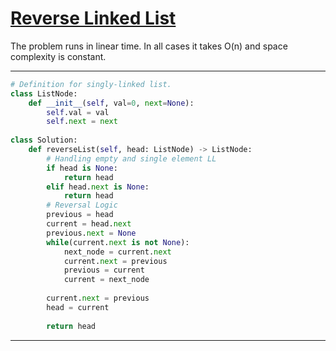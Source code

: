 # [Reverse Linked List](https://leetcode.com/explore/featured/card/top-interview-questions-easy/93/linked-list/560/)

The problem runs in linear time. In all cases it takes O(n) and space complexity is constant. 
___
```python
# Definition for singly-linked list.
class ListNode:
    def __init__(self, val=0, next=None):
        self.val = val
        self.next = next
        
class Solution:
    def reverseList(self, head: ListNode) -> ListNode:
        # Handling empty and single element LL
        if head is None:
            return head
        elif head.next is None:
            return head
        # Reversal Logic
        previous = head
        current = head.next
        previous.next = None
        while(current.next is not None):
            next_node = current.next
            current.next = previous
            previous = current
            current = next_node
        
        current.next = previous
        head = current
        
        return head
```
___